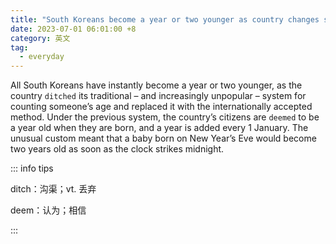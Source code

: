 ```yaml
---
title: "South Koreans become a year or two younger as country changes system for counting ages"
date: 2023-07-01 06:01:00 +8
category: 英文
tag:
  - everyday
---
```


All South Koreans have instantly become a year or two younger, as the country `ditched` its traditional – and increasingly unpopular – system for counting someone’s age and replaced it with the internationally accepted method. Under the previous system, the country’s citizens are `deemed` to be a year old when they are born, and a year is added every 1 January. The unusual custom meant that a baby born on New Year’s Eve would become two years old as soon as the clock strikes midnight.

::: info tips

ditch：沟渠；vt. 丢弃

deem：认为；相信

:::
